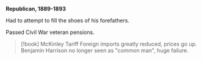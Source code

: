 **Republican, 1889-1893**

Had to attempt to fill the shoes of his forefathers.

Passed Civil War veteran pensions.

>[!book] McKinley Tariff
>Foreign imports greatly reduced, prices go up. Benjamin Harrison no longer seen as "common man", huge failure. 